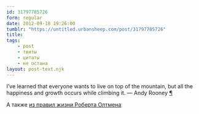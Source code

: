 ```yaml
---
id: 31797785726
form: regular
date: 2012-09-18 19:26:00
tumblr: "https://untitled.urbansheep.com/post/31797785726"
title:
tags:
    - post
    - твиты
    - цитаты
    - не остана
layout: post-text.njk
---
```


<p>I’ve learned that everyone wants to live on top of the mountain, but all the happiness and growth occurs while climbing it. — Andy Rooney <a href="http://bit.ly/PnV1nh">¶</a></p>

<p>А также <a href="http://untitled.urbansheep.ru/post/21204048453">из правил жизни Роберта Олтмена</a></p>

